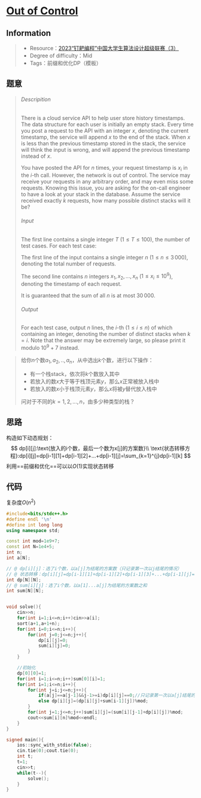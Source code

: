 # [Out of Control](https://acm.hdu.edu.cn/showproblem.php?pid=7304)

## Information

> + Resource：[2023“钉耙编程”中国大学生算法设计超级联赛（3）](https://acm.hdu.edu.cn/showproblem.php?pid=7304)
> + Degree of difficulty：Mid
> + Tags：前缀和优化DP（模板）

## 题意

> ###### Descripition
>
> There is a cloud service API to help user store history timestamps. The data structure for each user is initially an empty stack. Every time you post a request to the API with an integer $x$, denoting the current timestamp, the service will append $x$ to the end of the stack. When $x$ is less than the previous timestamp stored in the stack, the service will think the input is wrong, and will append the previous timestamp instead of $x$.
>
> You have posted the API for $n$ times, your request timestamp is $x_i$ in the $i$\-th call. However, the network is out of control. The service may receive your requests in any arbitrary order, and may even miss some requests. Knowing this issue, you are asking for the on-call engineer to have a look at your stack in the database. Assume the service received exactly $k$ requests, how many possible distinct stacks will it be?
>
> ###### Input
>
> The first line contains a single integer $T$ ($1 \leq T \leq 100$), the number of test cases. For each test case:
>
> The first line of the input contains a single integer $n$ ($1 \leq n \leq 3\,000$), denoting the total number of requests.
>
> The second line contains $n$ integers $x_1,x_2,\dots,x_n$ ($1\leq x_i\leq 10^9$), denoting the timestamp of each request.
>
> It is guaranteed that the sum of all $n$ is at most $30\,000$.
>
> ###### Output
>
> For each test case, output $n$ lines, the $i$\-th ($1\leq i\leq n$) of which containing an integer, denoting the number of distinct stacks when $k=i$. Note that the answer may be extremely large, so please print it modulo $10^9+7$ instead.

> 给你$n$个数$a_1,a_2,..,a_n$，从中选出$k$个数，进行以下操作：
>
> + 有一个栈stack，依次将$k$个数放入其中
> + 若放入的数$x$大于等于栈顶元素$y$，那么$x$正常被放入栈中
> + 若放入的数$x$小于栈顶元素$y$，那么$x$将被$y$替代放入栈中
>
> 问对于不同的$k=1,2,...,n$，由多少种类型的栈？

## 思路

构造如下动态规划：
$$
dp[i][j]:\text{放入的i个数，最后一个数为x[j]的方案数}\\
\text{状态转移方程}:dp[i][j]=dp[i-1][1]+dp[i-1][2]+...+dp[i-1][j]=\sum_{k=1}^{j}dp[i-1][k]
$$
利用==前缀和优化==可以以$O(1)$实现状态转移

## 代码

复杂度$O(n^2)$

```c++
#include<bits/stdc++.h>
#define endl '\n'
#define int long long
using namespace std;

const int mod=1e9+7;
const int N=1e4+5;
int n;
int a[N];

// @ dp[i][j]：选了i个数，以a[j]为结尾的方案数（只记录第一次以j结尾的情况）
// @ 状态转移：dp[i][j]=dp[i-1][1]+dp[i-1][2]+dp[i-1][3]+...+dp[i-1][j]=sum[i-1][j]
int dp[N][N]; 
// @ sum[i][j]：选了i个数，以a[1]...a[j]为结尾的方案数之和
int sum[N][N];


void solve(){
    cin>>n;
    for(int i=1;i<=n;i++)cin>>a[i];
    sort(a+1,a+1+n);
    for(int i=0;i<=n;i++){
        for(int j=0;j<=n;j++){
            dp[i][j]=0;
            sum[i][j]=0;
        }
    }

    //初始化
    dp[0][0]=1;
    for(int i=1;i<=n;i++)sum[0][i]=1;
    for(int i=1;i<=n;i++){
        for(int j=i;j<=n;j++){
            if(a[j]==a[j-1]&&j-1>=i)dp[i][j]==0;//只记录第一次以a[j]结尾的方案数
            else dp[i][j]=(dp[i][j]+sum[i-1][j])%mod;
        }
        for(int j=1;j<=n;j++)sum[i][j]=(sum[i][j-1]+dp[i][j])%mod;
        cout<<sum[i][n]%mod<<endl;
    }
}

signed main(){
    ios::sync_with_stdio(false);
    cin.tie(0);cout.tie(0);
    int t;
    t=1;
    cin>>t;
    while(t--){
        solve();
    }
}
```

